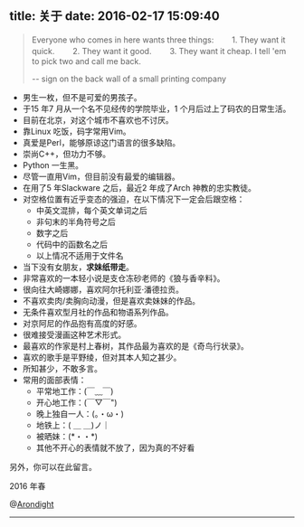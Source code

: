 title: 关于
date: 2016-02-17 15:09:40
---

<style type="text/css">
  #ds-recent-visitors {
    margin: 0;
    padding: 0;
  }
  #ds-recent-visitors div img {
    display: inline-block !important;
    width: 56px !important;
    height: 56px !important;
    border-radius: 50%;
    border: 1px solid #ddd;
    padding: 2px;
  }
</style>

> Everyone who comes in here wants three things:
>　　1. They want it quick.
>　　2. They want it good.
>　　3. They want it cheap.
> I tell 'em to pick two and call me back.
>
> -- sign on the back wall of a small printing company

+ 男生一枚，但不是可爱的男孩子。
+ 于15 年7 月从一个名不见经传的学院毕业，1 个月后过上了码农的日常生活。
+ 目前在北京，对这个城市不喜欢也不讨厌。
+ 靠Linux 吃饭，码字常用Vim。
+ 真爱是Perl，能够原谅这门语言的很多缺陷。
+ 崇尚C++，但功力不够。
+ Python 一生黑。
+ 尽管一直用Vim，但目前没有最爱的编辑器。
+ 在用了5 年Slackware 之后，最近2 年成了Arch 神教的忠实教徒。
+ 对空格位置有近乎变态的强迫，在以下情况下一定会后跟空格：
  * 中英文混排，每个英文单词之后
  * 非句末的半角符号之后
  * 数字之后
  * 代码中的函数名之后
  * 以上情况不适用于文件名
+ 当下没有女朋友，**求妹纸带走**。
+ 非常喜欢的一本轻小说是支仓冻砂老师的《狼与香辛料》。
+ 很向往大崎娜娜，喜欢阿尔托利亚·潘德拉贡。
+ 不喜欢卖肉/卖胸向动漫，但是喜欢卖妹妹的作品。
+ 无条件喜欢型月社的作品和物语系列作品。
+ 对京阿尼的作品抱有高度的好感。
+ 很难接受漫画这种艺术形式。
+ 最喜欢的作家是村上春树，其作品最为喜欢的是《奇鸟行状录》。
+ 喜欢的歌手是平野绫，但对其本人知之甚少。
+ 所知甚少，不敢多言。
+ 常用的面部表情：
  * 平常地工作：(￣﹏￣)
  * 开心地工作：(￣▽￣")
  * 晚上独自一人：(。・ω・)
  * 地铁上：( ＿ ＿)ノ｜
  * 被晒妹：(\*・・\*)
  * 其他不开心的表情就不放了，因为真的不好看

另外，你可以在此留言。

2016 年春

@[Arondight](http://arondight.github.io)

---

<ul class="ds-recent-visitors" data-num-items="30" data-avatar-size="56"></ul>

